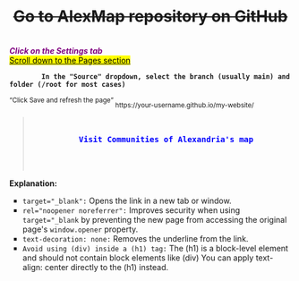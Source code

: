 <!DOCTYPE html>
<html lang="en">
<head>
  <meta charset="UTF-8">
  <meta name="viewport" content="width=device-width, initial-scale=1.0">
  <title>GitHub Pages Setup</title>
</head>

<body>
  <h1><s><div style="text-align: center;">
  Go to AlexMap repository on GitHub
  </div></s>
  </h1>
  <br>
    <b>
      <cite>
        <span style="color: purple;">Click on the Settings tab</span>
      </cite>
    </b>
  <br>
    <u>
      <mark>Scroll down to the Pages section</mark>
    </u>
  <br>
    <strong>
      <code>
        In the "Source" dropdown, select the branch (usually main) and folder (/root for most cases)
      </code>
    </strong>
  <br>
    <sup>
      <q>Click Save and refresh the page</q>
    </sup>
  <sub>
      <a>https://your-username.github.io/my-website/ </a>
  </sub>
  <br>
  <blockquote>
    <pre>
      <b>
        <a href="https://rue-ops6.github.io/Alex_communities/" target="_blank" rel="noopener noreferrer" style="color: blue; text-decoration: none;">
          Visit Communities of Alexandria's map
        </a>
      </b>
    </pre>
  </blockquote>
  <p>
    <b>Explanation:</b><br>
<ul style="list-style-type: square;">
      <li><code>target="_blank":</code> Opens the link in a new tab or window.</li>
      <li><code>rel="noopener noreferrer":</code> Improves security when using <code>target="_blank</code> by preventing the new page from accessing the original page's <code>window.opener</code> property.</li>
      <li><code>text-decoration: none:</code> Removes the underline from the link.</li>
      <li><code>Avoid using (div) inside a (h1) tag:</code> The (h1) is a block-level element and should not contain block elements like (div) You can apply text-align: center directly to the (h1) instead.</li>
    </ul>
  </p>
</body>
</html>
